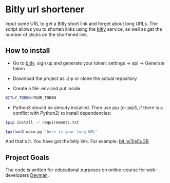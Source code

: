 # Bitly url shortener

Input some URL to get a Bitly short link and forget about long URLs. 
The script allows you to shorten links using the [bitly](https://bitly.com) service, as well as get the number of clicks on the shortened link.

## How to install

- Go to [bitly](https://bitly.com), sign up and generate your token: settings -> api -> Generate token

- Download the project as .zip or clone the actual repository 

- Create a file .env and put inside 
```bash
BITLY_TOKEN=YOUR_TOKEN
```
- Python3 should be already installed. Then use pip (or pip3, if there is a conflict with Python2) to install dependencies:

```bash
$pip install -r requirements.txt
```

```bash
$python3 main.py "here is your long URL"
```

And that's it. You have got the bitly link. For example: [bit.ly/3ieEuGB](https://bit.ly/3ieEuGB)

## Project Goals

The code is written for educational purposes on online-course for web-developers [Devman](https://dvmn.org).